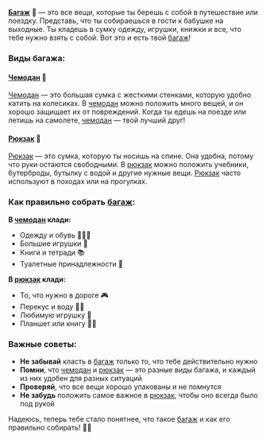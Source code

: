 **[Багаж](luggage.md)** 🧳 — это все вещи, которые ты берешь с собой в путешествие или поездку. Представь, что ты собираешься в гости к бабушке на выходные. Ты кладешь в сумку одежду, игрушки, книжки и все, что тебе нужно взять с собой. Вот это и есть твой [багаж](luggage.md)!

### Виды багажа:

#### [Чемодан](suitcase.md) 🧳
[Чемодан](suitcase.md) — это большая сумка с жесткими стенками, которую удобно катить на колесиках. В [чемодан](suitcase.md) можно положить много вещей, и он хорошо защищает их от повреждений. Когда ты едешь на поезде или летишь на самолете, [чемодан](suitcase.md) — твой лучший друг!

#### [Рюкзак](knapsack.md) 🎒
[Рюкзак](knapsack.md) — это сумка, которую ты носишь на спине. Она удобна, потому что руки остаются свободными. В [рюкзак](knapsack.md) можно положить учебники, бутерброды, бутылку с водой и другие нужные вещи. [Рюкзак](knapsack.md) часто используют в походах или на прогулках.

### Как правильно собрать [багаж](luggage.md):

**В [чемодан](suitcase.md) клади:**
- Одежду и обувь 👕👖👟
- Большие игрушки 🧸
- Книги и тетради 📚
- Туалетные принадлежности 🧴

**В [рюкзак](knapsack.md) клади:**
- То, что нужно в дороге 🎮
- Перекус и воду 🍎🥤
- Любимую игрушку 🧸
- Планшет или книгу 📱📖

### Важные советы:
- **Не забывай** класть в [багаж](luggage.md) только то, что тебе действительно нужно
- **Помни**, что [чемодан](chemod.md) и [рюкзак](knapsack.md) — это разные виды багажа, и каждый из них удобен для разных ситуаций
- **Проверяй**, что все вещи хорошо упакованы и не помнутся
- **Не забудь** положить самое важное в [рюкзак](knapsack.md), чтобы оно всегда было под рукой

Надеюсь, теперь тебе стало понятнее, что такое [багаж](luggage.md) и как его правильно собирать! 🚀✨